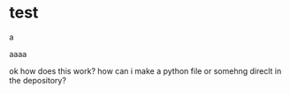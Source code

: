 # test
a


aaaa 


ok how does this work? how can i make a python file or somehng direclt in the depository?
